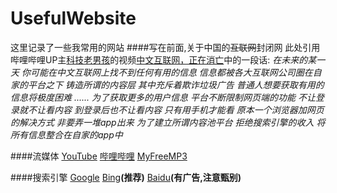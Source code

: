 # UsefulWebsite
这里记录了一些我常用的网站
####写在前面,关于中国的~~互联网~~封闭网
此处引用哔哩哔哩UP主[科技老男孩](https://space.bilibili.com/1278118266 "科技老男孩")的视频[中文互联网，正在消亡](https://www.bilibili.com/video/BV1JY4y1v7JS "中文互联网，正在消亡")中的一段话:
  *在未来的某一天
  你可能在中文互联网上找不到任何有用的信息
  信息都被各大互联网公司圈在自家的平台之下
  铸造所谓的内容层
  其中充斥着欺诈垃圾广告
  普通人想要获取有用的信息将极度困难
 ......
  为了获取更多的用户信息
平台不断限制网页端的功能
不让登录就不让看内容
到登录后也不让看内容
只有用手机才能看
原本一个浏览器加网页的解决方式
非要弄一堆app出来
为了建立所谓内容池平台
拒绝搜索引擎的收入
将所有信息整合在自家的app中*


####流媒体
[YouTube](https://www.youtube.com "YouTube")
[哔哩哔哩](https://www.bilibili.com "哔哩哔哩")
[MyFreeMP3](https://tools.liumingye.cn/music/# "MyFreeMP3")

####搜索引擎
[Google](https://www.google.com "Google")
[Bing](https://www.bing.com "Bing")**(推荐)**
[Baidu](https://www.baidu.com "Baidu")**(有广告,注意甄别)**
